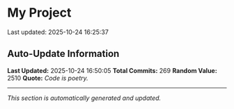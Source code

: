 # My Project


Last updated: 2025-10-24 16:25:37













































































































































































































































































## Auto-Update Information

**Last Updated:** 2025-10-24 16:50:05
**Total Commits:** 269
**Random Value:** 2510
**Quote:** _Code is poetry._

---
_This section is automatically generated and updated._